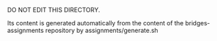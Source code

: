 DO NOT EDIT THIS DIRECTORY.

Its content is generated automatically from the content of the bridges-assignments repository by assignments/generate.sh

